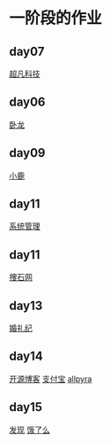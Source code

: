# 一阶段的作业
## day07
<a href='https://nini7059nini.github.io/%E8%B6%85%E5%87%A1%E7%A7%91%E6%8A%80/code/html/%E8%B6%85%E5%87%A1%E6%8A%80%E6%9C%AF.html'>超凡科技</a>
## day06
<a href='https://nini7059nini.github.io/day05/code/html/%E5%8D%A7%E9%BE%99.html'>卧龙</a>

## day09
<a href='https://nini7059nini.github.io/day09/code/html/%E5%B0%8F%E9%B9%BF.html'>小鹿</a>

## day11
<a href='https://nini7059nini.github.io/day11/code/html/系统管理.html'>系统管理</a>
## day11
<a href='https://nini7059nini.github.io/day12/code/html/捜石网.html'>捜石网</a>

## day13
<a href='https://nini7059nini.github.io/day13/html/%E5%A9%9A%E7%A4%BC%E7%BA%AA.html'>婚礼纪</a>


## day14
<a href='https://nini7059nini.github.io/day14/code/html/开源博客.html'>开源博客</a>
<a href='https://nini7059nini.github.io/day14/code/html/zhifubao.html'>支付宝</a>
<a href='https://nini7059nini.github.io/day14/code/html/allpyra.html'>allpyra</a>

## day15
<a href='https://nini7059nini.github.io/day14/code/html/发现.html'>发现</a>
<a href='https://nini7059nini.github.io/day14/code/html/饿了么.html'>饿了么</a>
